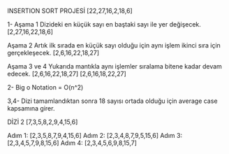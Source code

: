 INSERTION SORT PROJESİ
[22,27,16,2,18,6]

1- 
Aşama 1
Dizideki en küçük sayı en baştaki sayı ile yer değişecek.[2,27,16,22,18,6]

Aşama 2 
Artık ilk sırada en küçük sayı olduğu için aynı işlem ikinci sıra için gerçekleşecek. [2,6,16,22,18,27]

Aşama 3 ve 4
Yukarıda mantıkla aynı işlemler sıralama bitene kadar devam edecek. 
[2,6,16,22,18,27]
[2,6,16,18,22,27]

2-
Big o Notation = O(n^2)

3,4- Dizi tamamlandıktan sonra 18 sayısı ortada olduğu için average case kapsamına girer.


DİZİ 2 [7,3,5,8,2,9,4,15,6]

Adım 1: [2,3,5,8,7,9,4,15,6]
Adım 2: [2,3,4,8,7,9,5,15,6]
Adım 3: [2,3,4,5,7,9,8,15,6]
Adım 4: [2,3,4,5,6,9,8,15,7]